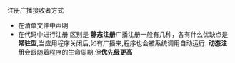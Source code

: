 注册广播接收者方式
* 在清单文件中声明
* 在代码中进行注册
区别是
**静态注册**广播注册一般有几种，各有什么优缺点是**常驻型**,当应用程序关闭后,如有广播来,程序也会被系统调用自动运行.
**动态注册**会跟随着程序的生命周期.但**优先级更高**